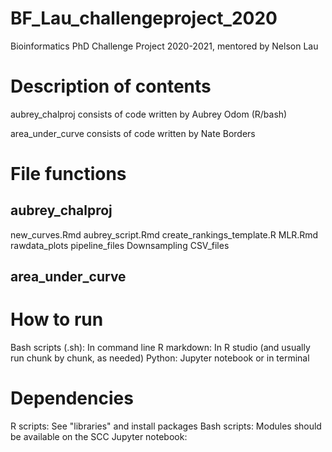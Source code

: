 # BF_Lau_challengeproject_2020
Bioinformatics PhD Challenge Project 2020-2021, mentored by Nelson Lau

# Description of contents
aubrey_chalproj consists of code written by Aubrey Odom (R/bash)

area_under_curve consists of code written by Nate Borders

# File functions
## aubrey_chalproj
new_curves.Rmd
aubrey_script.Rmd
create_rankings_template.R
MLR.Rmd
rawdata_plots
pipeline_files
Downsampling
CSV_files

## area_under_curve

# How to run
Bash scripts (.sh): In command line
R markdown: In R studio (and usually run chunk by chunk, as needed)
Python: Jupyter notebook or in terminal

# Dependencies
R scripts: See "libraries" and install packages
Bash scripts: Modules should be available on the SCC
Jupyter notebook: 



